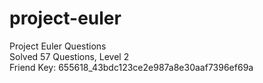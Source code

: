 # project-euler
Project Euler Questions <br />
Solved 57 Questions, Level 2 <br />
Friend Key: 655618_43bdc123ce2e987a8e30aaf7396ef69a
